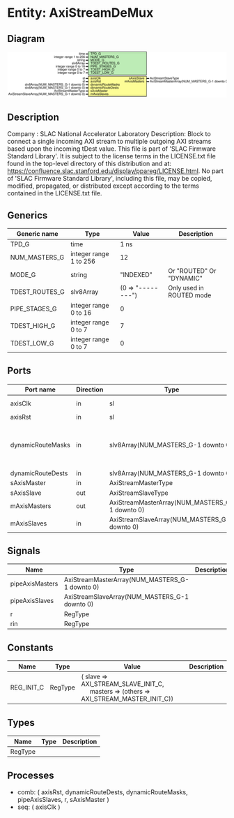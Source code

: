 # Entity: AxiStreamDeMux

## Diagram

![Diagram](AxiStreamDeMux.svg "Diagram")
## Description

Company    : SLAC National Accelerator Laboratory
Description:
Block to connect a single incoming AXI stream to multiple outgoing AXI
streams based upon the incoming tDest value.
This file is part of 'SLAC Firmware Standard Library'.
It is subject to the license terms in the LICENSE.txt file found in the
top-level directory of this distribution and at:
   https://confluence.slac.stanford.edu/display/ppareg/LICENSE.html.
No part of 'SLAC Firmware Standard Library', including this file,
may be copied, modified, propagated, or distributed except according to
the terms contained in the LICENSE.txt file.
## Generics

| Generic name   | Type                   | Value             | Description              |
| -------------- | ---------------------- | ----------------- | ------------------------ |
| TPD_G          | time                   | 1 ns              |                          |
| NUM_MASTERS_G  | integer range 1 to 256 | 12                |                          |
| MODE_G         | string                 | "INDEXED"         | Or "ROUTED" Or "DYNAMIC" |
| TDEST_ROUTES_G | slv8Array              | (0 => "--------") | Only used in ROUTED mode |
| PIPE_STAGES_G  | integer range 0 to 16  | 0                 |                          |
| TDEST_HIGH_G   | integer range 0 to 7   | 7                 |                          |
| TDEST_LOW_G    | integer range 0 to 7   | 0                 |                          |
## Ports

| Port name         | Direction | Type                                           | Description                                             |
| ----------------- | --------- | ---------------------------------------------- | ------------------------------------------------------- |
| axisClk           | in        | sl                                             | Clock and reset                                         |
| axisRst           | in        | sl                                             |                                                         |
| dynamicRouteMasks | in        | slv8Array(NUM_MASTERS_G-1 downto 0)            | Dynamic Route Table (only used when MODE_G = "DYNAMIC") |
| dynamicRouteDests | in        | slv8Array(NUM_MASTERS_G-1 downto 0)            |                                                         |
| sAxisMaster       | in        | AxiStreamMasterType                            | Slave                                                   |
| sAxisSlave        | out       | AxiStreamSlaveType                             |                                                         |
| mAxisMasters      | out       | AxiStreamMasterArray(NUM_MASTERS_G-1 downto 0) | Masters                                                 |
| mAxisSlaves       | in        | AxiStreamSlaveArray(NUM_MASTERS_G-1 downto 0)  |                                                         |
## Signals

| Name            | Type                                           | Description |
| --------------- | ---------------------------------------------- | ----------- |
| pipeAxisMasters | AxiStreamMasterArray(NUM_MASTERS_G-1 downto 0) |             |
| pipeAxisSlaves  | AxiStreamSlaveArray(NUM_MASTERS_G-1 downto 0)  |             |
| r               | RegType                                        |             |
| rin             | RegType                                        |             |
## Constants

| Name       | Type    | Value                                                                                                                                   | Description |
| ---------- | ------- | --------------------------------------------------------------------------------------------------------------------------------------- | ----------- |
| REG_INIT_C | RegType |  (       slave   => AXI_STREAM_SLAVE_INIT_C,<br><span style="padding-left:20px">       masters => (others => AXI_STREAM_MASTER_INIT_C)) |             |
## Types

| Name    | Type | Description |
| ------- | ---- | ----------- |
| RegType |      |             |
## Processes
- comb: ( axisRst, dynamicRouteDests, dynamicRouteMasks, pipeAxisSlaves, r, sAxisMaster )
- seq: ( axisClk )
